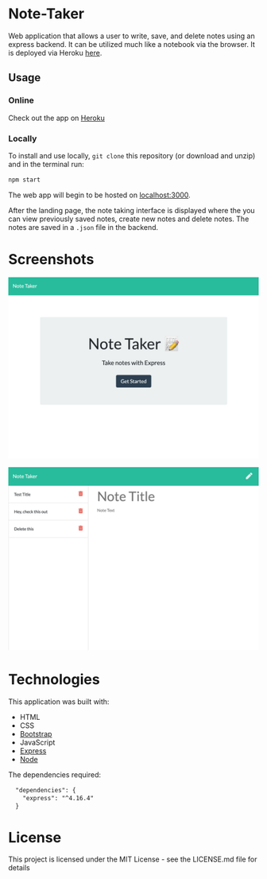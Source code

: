 # Note-Taker

Web application that allows a user to write, save, and delete notes using an express backend. It can be utilized much like a notebook via the browser. It is deployed via Heroku [here](https://vast-peak-71817.herokuapp.com/).

## Usage
### Online
Check out the app on [Heroku](https://vast-peak-71817.herokuapp.com/)

### Locally
To install and use locally, ```git clone``` this repository (or download and unzip) and in the terminal run:
```bash
npm start
```
The web app will begin to be hosted on [localhost:3000](localhost:3000).

After the landing page, the note taking interface is displayed where the you can view previously saved notes, create new notes and delete notes. The notes are saved in a `.json` file in the backend.

# Screenshots
![Landing Page](https://github.com/JOH07995/Note-Taker/blob/master/screens/Welcome%20Page.png?raw=true)

![Note Taking](https://github.com/JOH07995/Note-Taker/blob/master/screens/Note%20Taking.png?raw=true)

# Technologies

This application was built with:

* HTML
* CSS
* [Bootstrap](https://getbootstrap.com/)
* JavaScript
* [Express](https://expressjs.com/)
* [Node](https://nodejs.org/en/)

The dependencies required:

```
  "dependencies": {
    "express": "^4.16.4"
  }
  ```

# License
This project is licensed under the MIT License - see the LICENSE.md file for details